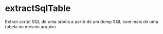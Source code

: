 # extractSqlTable
Extrair script SQL de uma tabela a partir de um dump SQL com mais de uma tabela no mesmo arquivo.
